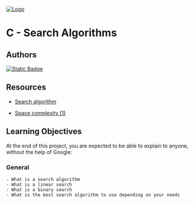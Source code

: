 [![Logo](https://uploads-ssl.webflow.com/64107f65f30b69371e3d6bfa/6480d9b63a806a1b35fec007_Holberton.png)](https://www.holbertonschool.fr/?utm_source=googleads&utm_medium=cta&utm_campaign=marque&gad=1&gclid=Cj0KCQjwrMKmBhCJARIsAHuEAPR2L8kfEV4McEyqp7jnK5xo70Y-eLbuF5pkCITtfnHnuS7EXWoZzRMaAhQCEALw_wcB)

# C - Search Algorithms

## Authors

[![Static Badge](https://img.shields.io/badge/build-Gary-brightgreen?logo=github&label=Github&labelColor=19199&color=191919
)](https://github.com/PereDeMacron)

## Resources
* [Search algorithm](https://en.wikipedia.org/wiki/Search_algorithm)

* [Space complexity (1)](https://www.geeksforgeeks.org/g-fact-86/)


## Learning Objectives

At the end of this project, you are expected to be able to explain to anyone, without the help of Google:

### General


    - What is a search algorithm
    - What is a linear search
    - What is a binary search
    - What is the best search algorithm to use depending on your needs
